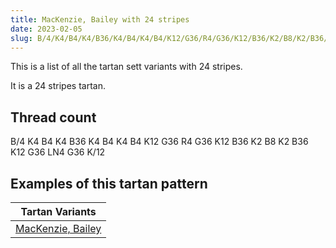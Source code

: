 ```yaml
---
title: MacKenzie, Bailey with 24 stripes
date: 2023-02-05
slug: B/4/K4/B4/K4/B36/K4/B4/K4/B4/K12/G36/R4/G36/K12/B36/K2/B8/K2/B36/K12/G36/LN4/G36/K/12
---
```

This is a list of all the tartan sett variants with 24 stripes.

It is a 24 stripes tartan.


## Thread count
B/4 K4 B4 K4 B36 K4 B4 K4 B4 K12 G36 R4 G36 K12 B36 K2 B8 K2 B36 K12 G36 LN4 G36 K/12

## Examples of this tartan pattern

| Tartan Variants |
|---------------|
| [MacKenzie, Bailey](/variants/b/4/k4/b4/k4/b36/k4/b4/k4/b4/k12/g36/r4/g36/k12/b36/k2/b8/k2/b36/k12/g36/ln4/g36/k/12-b304080-g008000-k000000-lne0e0e0-rc00000)||
